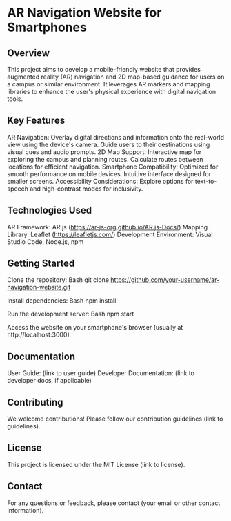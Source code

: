 
# AR Navigation Website for Smartphones
## Overview
This project aims to develop a mobile-friendly website that provides augmented reality (AR) navigation and 2D map-based guidance for users on a campus or similar environment. It leverages AR markers and mapping libraries to enhance the user's physical experience with digital navigation tools.
## Key Features
AR Navigation:
Overlay digital directions and information onto the real-world view using the device's camera.
Guide users to their destinations using visual cues and audio prompts.
2D Map Support:
Interactive map for exploring the campus and planning routes.
Calculate routes between locations for efficient navigation.
Smartphone Compatibility:
Optimized for smooth performance on mobile devices.
Intuitive interface designed for smaller screens.
Accessibility Considerations:
Explore options for text-to-speech and high-contrast modes for inclusivity.
## Technologies Used
AR Framework: AR.js (https://ar-js-org.github.io/AR.js-Docs/)
Mapping Library: Leaflet (https://leafletjs.com/)
Development Environment: Visual Studio Code, Node.js, npm
## Getting Started
Clone the repository:
Bash
git clone https://github.com/your-username/ar-navigation-website.git


Install dependencies:
Bash
npm install


Run the development server:
Bash
npm start


Access the website on your smartphone's browser (usually at http://localhost:3000)
## Documentation
User Guide: (link to user guide)
Developer Documentation: (link to developer docs, if applicable)
## Contributing
We welcome contributions! Please follow our contribution guidelines (link to guidelines).
## License
This project is licensed under the MIT License (link to license).
## Contact
For any questions or feedback, please contact (your email or other contact information).